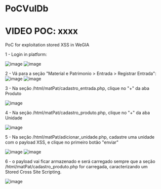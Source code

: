 # PoCVulDb
# VIDEO POC: xxxx

PoC for exploitation stored XSS in WeGIA

1 - Login in platform:

![image](https://github.com/user-attachments/assets/64fd1586-9787-4d70-a9a2-2ada710fc98a)
![image](https://github.com/user-attachments/assets/b9839e9f-e4ef-43b4-8291-dade94ffcf67)


2 - Vá para a seção "Material e Patrimonio > Entrada > Registrar Entrada":
![image](https://github.com/user-attachments/assets/553b4364-b14d-4edd-871f-75ffb84172b7)
![image](https://github.com/user-attachments/assets/1f91f1ef-c5c1-4d0e-8dc1-332e64882a5e)

3 - Na seção /html/matPat/cadastro_entrada.php, clique no "+" da aba Produto

![image](https://github.com/user-attachments/assets/50e0aa4e-52ee-4bad-b34a-68352c64e2fe)

4 - Na seção /html/matPat/cadastro_produto.php, clique no "+" da aba Unidade 

![image](https://github.com/user-attachments/assets/5a8dcfdf-448b-432b-825f-e1b842974b1d)

5 - Na seção /html/matPat/adicionar_unidade.php, cadastre uma unidade com o payload XSS, <script>alert('Poc VulDB')</script> e clique no primeiro botão "enviar"

![image](https://github.com/user-attachments/assets/ae94694a-e110-4554-81ae-dbbea852bc03)
![image](https://github.com/user-attachments/assets/456c411a-ffe9-41fd-885e-19341d61eb12)

6 - o payload vai ficar armazenado e será carregado sempre que a seção /html/matPat/cadastro_produto.php for carregada, caracterizando um Stored Cross Site Scripting.

![image](https://github.com/user-attachments/assets/94093c93-ce08-4c36-97a4-27a2e7a273b1)



